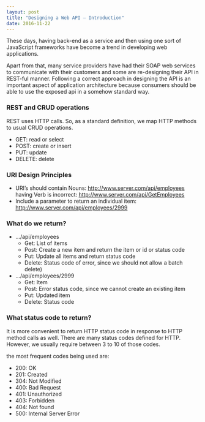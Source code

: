 ```yaml
---
layout: post
title: "Designing a Web API – Introduction"
date: 2016-11-22
---
```


These days, having back-end as a service and then using one sort of JavaScript frameworks have become a trend in developing web applications.

Apart from that, many service providers have had their SOAP web services to communicate with their customers and some are re-designing their API in REST-ful manner. Following a correct approach in designing the API is an important aspect of application architecture because consumers should be able to use the exposed api in a somehow standard way.
<!--more-->
### REST and CRUD operations

REST uses HTTP calls. So, as a standard definition, we map HTTP methods to usual CRUD operations.

* GET:    read or select
* POST:     create or insert
* PUT:    update
* DELETE:    delete

### URI Design Principles

* URI’s should contain Nouns: http://www.server.com/api/employees
having Verb is incorrect: http://www.server.com/api/GetEmployees
* Include a parameter to return an individual item: http://www.server.com/api/employees/2999

### What do we return?

* .../api/employees
  * Get:    List of items
  * Post:    Create a new item and return the item or id or status code
  * Put:    Update all items and return status code
  * Delete:    Status code of error, since we should not allow a batch delete)
* …/api/employees/2999
  * Get:    Item
  * Post:    Error status code, since we cannot create an existing item
  * Put:    Updated item
  * Delete:    Status code

### What status code to return?

It is more convenient to return HTTP status code in response to HTTP method calls as well. There are many status codes defined for HTTP. However, we usually require between 3 to 10 of those codes.

the most frequent codes being used are:

* 200: OK
* 201: Created
* 304: Not Modified
* 400: Bad Request
* 401: Unauthorized
* 403: Forbidden
* 404: Not found
* 500: Internal Server Error

